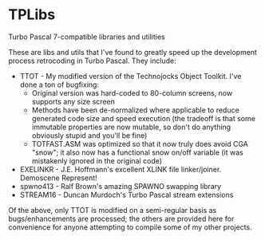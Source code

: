 # TPLibs
Turbo Pascal 7-compatible libraries and utilities

These are libs and utils that I've found to greatly speed up the development process retrocoding in Turbo Pascal.  They include:

  * TTOT - My modified version of the Technojocks Object Toolkit.  I've done a ton of bugfixing:
    * Original version was hard-coded to 80-column screens, now supports any size screen
    * Methods have been de-normalized where applicable to reduce generated code size and speed execution (the tradeoff is that some immutable properties are now mutable, so don't do anything obviously stupid and you'll be fine)
    * TOTFAST.ASM was optimized so that it now truly does avoid CGA "snow"; it also now has a functional snow on/off variable (it was mistakenly ignored in the original code)
  * EXELINKR - J.E. Hoffmann's excellent XLINK file linker/joiner.  Demoscene Represent!
  * spwno413 - Ralf Brown's amazing SPAWNO swapping library
  * STREAM16 - Duncan Murdoch's Turbo Pascal stream extensions

Of the above, only TTOT is modified on a semi-regular basis as bugs/enhancements are processed; the others are provided here for convenience for anyone attempting to compile some of my other projects.
